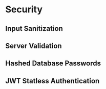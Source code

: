 # Security

## Input Sanitization

## Server Validation

## Hashed Database Passwords

## JWT Statless Authentication
